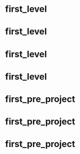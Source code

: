 # first_level
# first_level
# first_level
# first_level
# first_pre_project
# first_pre_project
# first_pre_project
